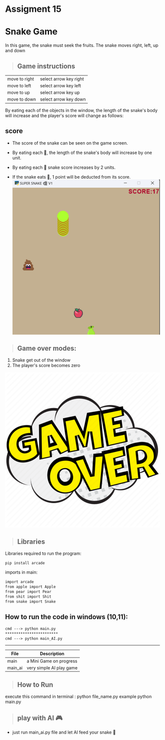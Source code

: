 # Assigment 15

# Snake Game


In this game, the snake must seek the fruits. The snake moves right, left, up and down 

>## Game instructions
|  |                        |
|-------------------|------------------------|
| move to right     | select arrow key right |
| move to left      | select arrow key left  |  
| move to up        | select arrow key up    |
| move to down      | select arrow key down  |


By eating each of the objects in the window, the length of the snake's body will increase and the player's score will change as follows:

## score
* The score of the snake can be seen on the game screen.

* By eating each 🍎, the length of the snake's body will increase by one unit.

* By eating each 🍐 snake score increases by 2 units.

* If the snake eats 💩, 1 point will be deducted from its score.
![concentric](super_snake_game.png)

>## Game over modes:
1. Snake get out of the window
2. The player's score becomes zero
  
![concentric](GameOver.png)






>## Libraries
Libraries required to run the program:
```
pip install arcade
```
imports in main:
```
import arcade
from apple import Apple
from pear import Pear
from shit import Shit
from snake import Snake    
```



## How to run the code in windows (10,11):
```
cmd ---> python main.py
************************
cmd ---> python main_AI.py
```



---
| File      | Description |
| ----------- | ----------- |
|main| a Mini Game on progress |
|main_ai |very simple AI play game|


>## How to Run
execute this command in terminal :
python file_name.py
example python main.py

> ## play with AI 🎮

+ just run main_ai.py file and let AI feed your snake  🐍





